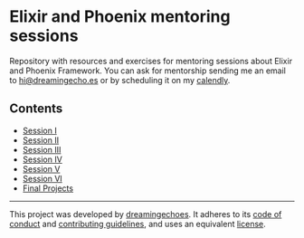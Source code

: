 # Elixir and Phoenix mentoring sessions

Repository with resources and exercises for mentoring sessions about Elixir and Phoenix Framework. You can ask for mentorship sending me an email to hi@dreamingecho.es or by scheduling it on my [calendly](https://calendly.com/dreamingechoes/mentorship-session).

## Contents

- [Session I](./session-i/README.md)
- [Session II](./session-ii/README.md)
- [Session III](./session-iii/README.md)
- [Session IV](./session-iv/README.md)
- [Session V](./session-v/README.md)
- [Session VI](./session-vi/README.md)
- [Final Projects](./final-projects/README.md)

----------------------------

This project was developed by [dreamingechoes](https://github.com/dreamingechoes).
It adheres to its [code of conduct](https://github.com/dreamingechoes/base/blob/master/files/CODE_OF_CONDUCT.md) and
[contributing guidelines](https://github.com/dreamingechoes/base/blob/master/files/CONTRIBUTING.md), and uses an equivalent [license](https://github.com/dreamingechoes/base/blob/master/files/LICENSE).
